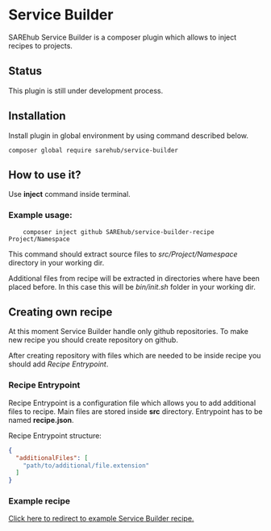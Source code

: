 # Service Builder
SAREhub Service Builder is a composer plugin which allows to inject recipes to projects.

## Status
This plugin is still under development process.

## Installation
Install plugin in global environment by using command described below.

```
composer global require sarehub/service-builder
```

## How to use it?
Use **inject** command inside terminal.

### Example usage:

``` 
    composer inject github SAREhub/service-builder-recipe Project/Namespace
```

This command should extract source files to _src/Project/Namespace_ directory in your working dir.

Additional files from recipe will be extracted in directories where have been placed before. In this case 
this will be _bin/init.sh_ folder in your working dir.

## Creating own recipe
At this moment Service Builder handle only github repositories. To make new recipe you should 
create repository on github.

After creating repository with files which are needed to be inside recipe you should add
*Recipe Entrypoint*.

### Recipe Entrypoint
Recipe Entrypoint is a configuration file which allows you to add additional files to
 recipe. Main files are stored inside **src** directory. Entrypoint has to be named 
 **recipe.json**.
 
Recipe Entrypoint structure:
```json
{
  "additionalFiles": [
    "path/to/additional/file.extension"
  ]
}
```

### Example recipe
<a href="https://github.com/SAREhub/service-builder-recipe">Click here to redirect to example Service Builder recipe.</a>